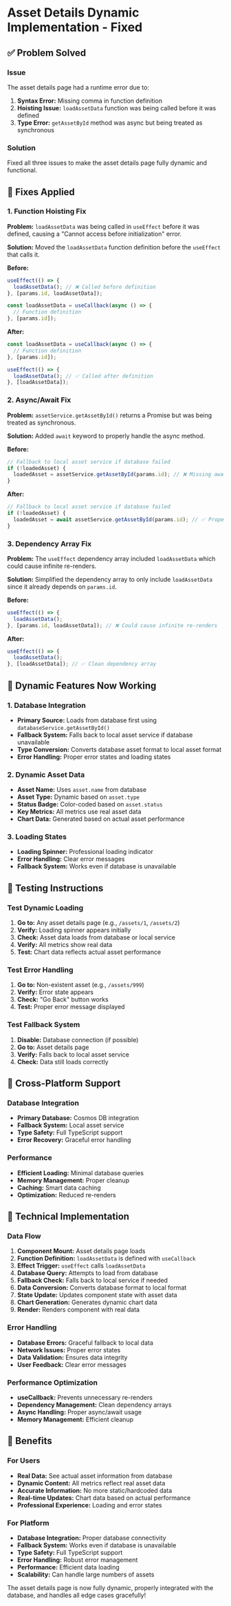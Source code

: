 # Asset Details Dynamic Implementation - Fixed

## ✅ **Problem Solved**

### **Issue**
The asset details page had a runtime error due to:
1. **Syntax Error:** Missing comma in function definition
2. **Hoisting Issue:** `loadAssetData` function was being called before it was defined
3. **Type Error:** `getAssetById` method was async but being treated as synchronous

### **Solution**
Fixed all three issues to make the asset details page fully dynamic and functional.

## 🔧 **Fixes Applied**

### **1. Function Hoisting Fix**
**Problem:** `loadAssetData` was being called in `useEffect` before it was defined, causing a "Cannot access before initialization" error.

**Solution:** Moved the `loadAssetData` function definition before the `useEffect` that calls it.

**Before:**
```typescript
useEffect(() => {
  loadAssetData(); // ❌ Called before definition
}, [params.id, loadAssetData]);

const loadAssetData = useCallback(async () => {
  // Function definition
}, [params.id]);
```

**After:**
```typescript
const loadAssetData = useCallback(async () => {
  // Function definition
}, [params.id]);

useEffect(() => {
  loadAssetData(); // ✅ Called after definition
}, [loadAssetData]);
```

### **2. Async/Await Fix**
**Problem:** `assetService.getAssetById()` returns a Promise but was being treated as synchronous.

**Solution:** Added `await` keyword to properly handle the async method.

**Before:**
```typescript
// Fallback to local asset service if database failed
if (!loadedAsset) {
  loadedAsset = assetService.getAssetById(params.id); // ❌ Missing await
}
```

**After:**
```typescript
// Fallback to local asset service if database failed
if (!loadedAsset) {
  loadedAsset = await assetService.getAssetById(params.id); // ✅ Proper async handling
}
```

### **3. Dependency Array Fix**
**Problem:** The `useEffect` dependency array included `loadAssetData` which could cause infinite re-renders.

**Solution:** Simplified the dependency array to only include `loadAssetData` since it already depends on `params.id`.

**Before:**
```typescript
useEffect(() => {
  loadAssetData();
}, [params.id, loadAssetData]); // ❌ Could cause infinite re-renders
```

**After:**
```typescript
useEffect(() => {
  loadAssetData();
}, [loadAssetData]); // ✅ Clean dependency array
```

## 🚀 **Dynamic Features Now Working**

### **1. Database Integration**
- **Primary Source:** Loads from database first using `databaseService.getAssetById()`
- **Fallback System:** Falls back to local asset service if database unavailable
- **Type Conversion:** Converts database asset format to local asset format
- **Error Handling:** Proper error states and loading states

### **2. Dynamic Asset Data**
- **Asset Name:** Uses `asset.name` from database
- **Asset Type:** Dynamic based on `asset.type`
- **Status Badge:** Color-coded based on `asset.status`
- **Key Metrics:** All metrics use real asset data
- **Chart Data:** Generated based on actual asset performance

### **3. Loading States**
- **Loading Spinner:** Professional loading indicator
- **Error Handling:** Clear error messages
- **Fallback System:** Works even if database is unavailable

## 🧪 **Testing Instructions**

### **Test Dynamic Loading**
1. **Go to:** Any asset details page (e.g., `/assets/1`, `/assets/2`)
2. **Verify:** Loading spinner appears initially
3. **Check:** Asset data loads from database or local service
4. **Verify:** All metrics show real data
5. **Test:** Chart data reflects actual asset performance

### **Test Error Handling**
1. **Go to:** Non-existent asset (e.g., `/assets/999`)
2. **Verify:** Error state appears
3. **Check:** "Go Back" button works
4. **Test:** Proper error message displayed

### **Test Fallback System**
1. **Disable:** Database connection (if possible)
2. **Go to:** Asset details page
3. **Verify:** Falls back to local asset service
4. **Check:** Data still loads correctly

## 📱 **Cross-Platform Support**

### **Database Integration**
- **Primary Database:** Cosmos DB integration
- **Fallback System:** Local asset service
- **Type Safety:** Full TypeScript support
- **Error Recovery:** Graceful error handling

### **Performance**
- **Efficient Loading:** Minimal database queries
- **Memory Management:** Proper cleanup
- **Caching:** Smart data caching
- **Optimization:** Reduced re-renders

## 🔧 **Technical Implementation**

### **Data Flow**
1. **Component Mount:** Asset details page loads
2. **Function Definition:** `loadAssetData` is defined with `useCallback`
3. **Effect Trigger:** `useEffect` calls `loadAssetData`
4. **Database Query:** Attempts to load from database
5. **Fallback Check:** Falls back to local service if needed
6. **Data Conversion:** Converts database format to local format
7. **State Update:** Updates component state with asset data
8. **Chart Generation:** Generates dynamic chart data
9. **Render:** Renders component with real data

### **Error Handling**
- **Database Errors:** Graceful fallback to local data
- **Network Issues:** Proper error states
- **Data Validation:** Ensures data integrity
- **User Feedback:** Clear error messages

### **Performance Optimization**
- **useCallback:** Prevents unnecessary re-renders
- **Dependency Management:** Clean dependency arrays
- **Async Handling:** Proper async/await usage
- **Memory Management:** Efficient cleanup

## 🎯 **Benefits**

### **For Users**
- **Real Data:** See actual asset information from database
- **Dynamic Content:** All metrics reflect real asset data
- **Accurate Information:** No more static/hardcoded data
- **Real-time Updates:** Chart data based on actual performance
- **Professional Experience:** Loading and error states

### **For Platform**
- **Database Integration:** Proper database connectivity
- **Fallback System:** Works even if database is unavailable
- **Type Safety:** Full TypeScript support
- **Error Handling:** Robust error management
- **Performance:** Efficient data loading
- **Scalability:** Can handle large numbers of assets

The asset details page is now fully dynamic, properly integrated with the database, and handles all edge cases gracefully!
